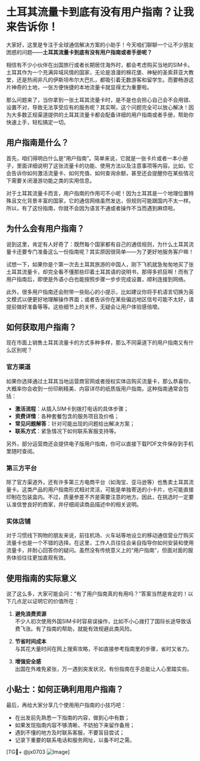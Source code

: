 # 土耳其流量卡到底有没有用户指南？让我来告诉你！

大家好，这里是专注于全球通信解决方案的小助手！今天咱们聊聊一个让不少朋友困惑的问题——**土耳其流量卡到底有没有用户指南或者手册呢？**

相信有不少小伙伴在出国旅行或者长期居住海外时，都会考虑购买当地的SIM卡。土耳其作为一个充满异域风情的国家，无论是浪漫的棉花堡、神秘的圣索菲亚大教堂，还是热闹非凡的伊斯坦布尔大巴扎，都吸引着无数游客和留学生。而要畅游这片神奇的土地，一张方便快捷的本地流量卡就显得尤为重要啦。

那么问题来了，当你拿到一张土耳其流量卡时，是不是也会担心自己会不会用错、设置不对，导致无法享受应有的服务呢？其实啊，这个问题完全可以放心解决！因为大多数正规渠道提供的土耳其流量卡都会配备详细的用户指南或者手册，帮助你快速上手，轻松搞定一切。

## 用户指南是什么？

首先，咱们得明白什么是“用户指南”。简单来说，它就是一张卡片或者一本小册子，里面详细说明了这张流量卡的功能、使用方法以及注意事项等内容。比如，它会告诉你如何激活流量卡、如何充值、如何查询余额，甚至还会提醒你在某些情况下需要关闭漫游功能之类的实用信息。

对于土耳其流量卡而言，用户指南的作用可不小呢！因为土耳其是一个地理位置特殊且文化背景丰富的国家，它的通信网络虽然发达，但规则可能跟国内不太一样。所以，有了这份指南，你就不会因为语言不通或者操作不当而遇到麻烦啦。

## 为什么会有用户指南？

说到这里，肯定有人好奇了：既然每个国家都有自己的通信规则，为什么土耳其流量卡还要专门准备这么一份指南呢？其实原因很简单——为了更好地服务客户嘛！

试想一下，如果你是个第一次去土耳其旅游的中国人，刚下飞机就急匆匆地买了张土耳其流量卡，却完全看不懂那些印着土耳其语的说明书，那得多抓狂啊！而有了用户指南后，即使是外语小白也能按照步骤一步步完成设置，顺利连接到网络。

此外，很多用户指南还会附带一些贴心的小提示，比如建议你将手机语言切换为英文模式以便更好地理解操作界面；或者告诉你在某些偏远地区信号可能不太好，请提前做好准备等等。这些细节上的关怀，无疑会让用户体验感倍增。

## 如何获取用户指南？

现在市面上销售土耳其流量卡的方式多种多样，那么不同渠道下的用户指南又有什么区别呢？

### 官方渠道

如果你选择通过土耳其当地运营商官网或者授权实体店购买流量卡，那么恭喜你，大概率你会收到一份印刷精美、内容详尽的纸质版用户指南。这种指南通常会包括：

- **激活流程**：从插入SIM卡到拨打电话的具体步骤；
- **资费详情**：各种套餐包含的服务项目及价格；
- **常见问题解答**：针对可能出现的问题给出解决方案；
- **联系方式**：紧急情况下如何联系客服支持等。

另外，部分运营商还会提供电子版用户指南，你可以直接下载PDF文件保存到手机里随时查阅。

### 第三方平台

除了官方渠道外，还有许多第三方电商平台（如淘宝、亚马逊等）也售卖土耳其流量卡。这类产品的用户指南形式相对灵活，可能是单独寄送的小卡片，也可能直接印制在包装盒内。不过，质量参差不齐是需要注意的地方。因此，在挑选时一定要认准信誉良好的商家，并仔细阅读商品描述中的相关说明。

### 实体店铺

对于习惯线下购物的朋友来说，前往机场、火车站等地设立的移动通信营业厅购买流量卡也是一个不错的选择。在这里，工作人员往往会亲自指导你如何安装和使用流量卡，并耐心回答你的疑问。虽然没有传统意义上的“用户指南”，但面对面的服务体验往往更加直观有效。

## 使用指南的实际意义

说了这么多，大家可能会问：“有了用户指南真的有用吗？”答案当然是肯定的！以下几点足以证明它的价值所在：

1. **避免浪费资源**  
   不少人初次使用外国SIM卡时容易误操作，比如不小心拨打了国际长途导致话费飞涨。有了指南的帮助，就能有效规避此类风险。

2. **节省时间成本**  
   与其花大量时间在网上搜索攻略，不如直接参考指南里的步骤，省时又省力。

3. **增强安全感**  
   出国在外难免紧张，万一遇到突发状况，有份指南在手总能让人心里踏实些。

## 小贴士：如何正确利用用户指南？

最后，再给大家分享几个使用用户指南的小技巧吧：

- 在出发前先熟悉一下指南的内容，做到心中有数；
- 如果发现指南内容不够清晰，不妨拍下来留作备用；
- 遇到不懂的地方及时联系客服，不要盲目尝试；
- 记录下重要的联系电话和服务网址，以备不时之需。

[TG💪+ @jx0703 ![Image](https://github.com/user-attachments/assets/dbca1d08-cadb-493c-b0ec-ad6f7a83f270)]